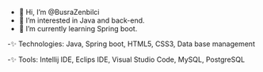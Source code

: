 - 👋 Hi, I’m @BusraZenbilci
- 👀 I’m interested in Java and back-end.
- 🌱 I’m currently learning Spring boot.

-✨ Technologies:
  Java, Spring boot, HTML5, CSS3, Data base management

-✨ Tools:
  Intellij IDE, Eclips IDE, Visual Studio Code, MySQL, PostgreSQL

<!---
BusraZenbilci/BusraZenbilci is a ✨ special ✨ repository because its `README.md` (this file) appears on your GitHub profile.
You can click the Preview link to take a look at your changes.
--->
